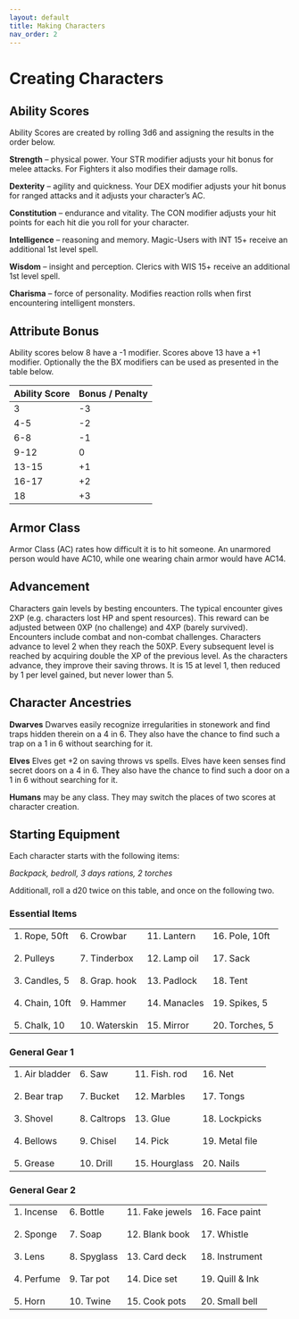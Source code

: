 ```yaml
---
layout: default
title: Making Characters
nav_order: 2
---
```

# Creating Characters
## Ability Scores
Ability Scores are created by rolling 3d6 and assigning the results in the order below. 

__Strength__ – physical power. Your STR modifier adjusts your hit bonus for melee attacks. For Fighters it also modifies their damage rolls.

__Dexterity__ – agility and quickness. Your DEX modifier adjusts your hit bonus for ranged attacks and it  adjusts your character’s AC.

__Constitution__ – endurance and vitality. The CON modifier adjusts your hit points for each hit die you roll for your character.

__Intelligence__ – reasoning and memory. Magic-Users with INT 15+ receive an additional 1st level spell.

__Wisdom__ – insight and perception. Clerics with WIS 15+ receive an additional 1st level spell.

__Charisma__ – force of personality. Modifies reaction rolls when first encountering intelligent monsters. 

## Attribute Bonus
Ability scores below 8 have a -1 modifier. Scores above 13 have a +1 modifier. Optionally the the BX modifiers can be used as presented in the table below.

| **Ability Score** | **Bonus / Penalty** |
| ----------------- | ------------------- |
| 3                 | -3                  |
| 4-5               | -2                  |
| 6-8               | -1                  |
| 9-12              | 0                   |
| 13-15             | +1                  |
| 16-17             | +2                  |
| 18                | +3                  |

## Armor Class
Armor Class (AC) rates how difficult it is to hit someone. An unarmored person would have AC10, while one wearing chain armor would have AC14.
## Advancement
Characters gain levels by besting encounters. The typical encounter gives 2XP (e.g. characters lost HP and spent resources). This reward can be adjusted between 0XP (no challenge) and 4XP (barely survived). Encounters include combat and non-combat challenges. Characters advance to level 2 when they reach the 50XP. Every subsequent level is reached by acquiring double the XP of the previous level.
As the characters advance, they improve their saving throws. It is 15 at level 1, then reduced by 1 per level gained, but never lower than 5.
## Character Ancestries
__Dwarves__ Dwarves easily recognize irregularities in stonework and find traps hidden therein on a 4 in 6. They also have the chance to find such a trap on a 1 in 6 without searching for it.

__Elves__ Elves get +2 on saving throws vs spells. Elves have keen senses find secret doors on a 4 in 6. They also have the chance to find such a door on a 1 in 6 without searching for it.

__Humans__ may be any class. They may switch the places of two scores at character creation.
## Starting Equipment
Each character starts with the following items:

_Backpack, bedroll, 3 days rations, 2 torches_

Additionall, roll a d20 twice on this table, and once on the following two.
### Essential Items

|                                                                                                |                                                                                           |                                                                                          |                                                                                           |
| ---------------------------------------------------------------------------------------------- | ----------------------------------------------------------------------------------------- | ---------------------------------------------------------------------------------------- | ----------------------------------------------------------------------------------------- |
| 1. Rope, 50ft<br><br>2. Pulleys<br><br>3. Candles, 5<br><br>4. Chain, 10ft<br><br>5. Chalk, 10 | 6. Crowbar<br><br>7. Tinderbox<br><br>8. Grap. hook<br><br>9. Hammer<br><br>10. Waterskin | 11. Lantern<br><br>12. Lamp oil<br><br>13. Padlock<br><br>14. Manacles<br><br>15. Mirror | 16. Pole, 10ft<br><br>17. Sack<br><br>18. Tent<br><br>19. Spikes, 5<br><br>20. Torches, 5 |

### General Gear 1

|                                                                                        |                                                                              |                                                                                       |                                                                                      |
| -------------------------------------------------------------------------------------- | ---------------------------------------------------------------------------- | ------------------------------------------------------------------------------------- | ------------------------------------------------------------------------------------ |
| 1. Air bladder<br><br>2. Bear trap<br><br>3. Shovel<br><br>4. Bellows<br><br>5. Grease | 6. Saw<br><br>7. Bucket<br><br>8. Caltrops<br><br>9. Chisel<br><br>10. Drill | 11. Fish. rod<br><br>12. Marbles<br><br>13. Glue<br><br>14. Pick<br><br>15. Hourglass | 16. Net<br><br>17. Tongs<br><br>18. Lockpicks<br><br>19. Metal file<br><br>20. Nails |

### General Gear 2

|   |   |   |   |
|---|---|---|---|
|1. Incense<br><br>2. Sponge<br><br>3. Lens<br><br>4. Perfume<br><br>5. Horn|6. Bottle<br><br>7. Soap<br><br>8. Spyglass<br><br>9. Tar pot<br><br>10. Twine|11. Fake jewels<br><br>12. Blank book<br><br>13. Card deck<br><br>14. Dice set<br><br>15. Cook pots|16. Face paint<br><br>17. Whistle<br><br>18. Instrument<br><br>19. Quill & Ink<br><br>20. Small bell|


